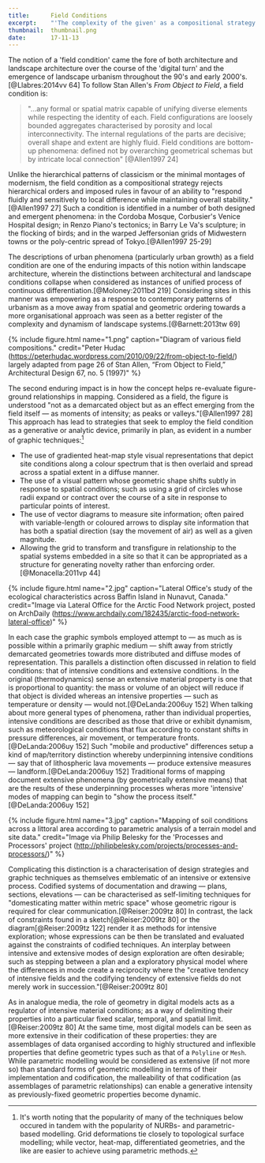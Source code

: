 ```yaml
---
title:      Field Conditions
excerpt:    "'The complexity of the given' as a compositional strategy in mapping and design."
thumbnail:  thumbnail.png
date:       17-11-13
---
```


The notion of a 'field condition' came the fore of both architecture and landscape architecture over the course of the 'digital turn' and the emergence of landscape urbanism throughout the 90's and early 2000's.[@Llabres:2014vv 64] To follow Stan Allen's *From Object to Field*, a field condition is:

> "...any formal or spatial matrix capable of unifying diverse elements while respecting the identity of each. Field configurations are loosely bounded aggregates characterised by porosity and local interconnectivity. The internal regulations of the parts are decisive; overall shape and extent are highly fluid. Field conditions are bottom-up phenomena: defined not by overarching geometrical schemas but by intricate local connection" [@Allen1997 24]

Unlike the hierarchical patterns of classicism or the minimal montages of modernism, the field condition as a compositional strategy rejects hierarchical orders and imposed rules in favour of an ability to "respond fluidly and sensitively to local difference while maintaining overall stability."[@Allen1997 27] Such a condition is identified in a number of both designed and emergent phenomena: in the Cordoba Mosque, Corbusier's Venice Hospital design; in Renzo Piano's tectonics; in Barry Le Va's sculpture; in the flocking of birds; and in the warped Jeffersonian grids of Midwestern towns or the poly-centric spread of Tokyo.[@Allen1997 25-29]

The descriptions of urban phenomena (particularly urban growth) as a field condition are one of the enduring impacts of this notion within landscape architecture, wherein the distinctions between architectural and landscape conditions collapse when considered as instances of unified process of continuous differentiation.[@Moloney:2011bd 219] Considering sites in this manner was empowering as a response to contemporary patterns of urbanism as a move away from spatial and geometric ordering towards a more organisational approach was seen as a better register of the complexity and dynamism of landscape systems.[@Barnett:2013tw 69]

{% include figure.html name="1.png" caption="Diagram of various field compositions." credit="Peter Hudac (https://peterhudac.wordpress.com/2010/09/22/from-object-to-field/) largely adapted from page 26 of Stan Allen, “From Object to Field,” Architectural Design 67, no. 5 (1997)" %}

The second enduring impact is in how the concept helps re-evaluate figure-ground relationships in mapping. Considered as a field, the figure is understood "not as a demarcated object but as an effect emerging from the field itself — as moments of intensity; as peaks or valleys."[@Allen1997 28] This approach has lead to strategies that seek to employ the field condition as a generative or analytic device, primarily in plan, as evident in a number of graphic techniques:[^ghn]

[^ghn]: It's worth noting that the popularity of many of the techniques below occured in tandem with the popularity of NURBs- and parametric- based modelling. Grid deformations tie closely to topological surface modelling; while vector, heat-map, differentiated geometries, and the like are easier to achieve using parametric methods.

- The use of gradiented heat-map style visual representations that depict site conditions along a colour spectrum that is then overlaid and spread across a spatial extent in a diffuse manner.
- The use of a visual pattern whose geometric shape shifts subtly in response to spatial conditions; such as using a grid of circles whose radii expand or contract over the course of a site in response to particular points of interest.
- The use of vector diagrams to measure site information; often paired with variable-length or coloured arrows to display site information that has both a spatial direction (say the movement of air) as well as a given magnitude.
- Allowing the grid to transform and transfigure in relationship to the spatial systems embedded in a site so that it can be appropriated as a structure for generating novelty rather than enforcing order.[@Monacella:2011vp 44]

{% include figure.html name="2.jpg" caption="Lateral Office's study of the ecological characteristics across Baffin Island in Nunavut, Canada." credit="Image via Lateral Office for the Arctic Food Network project, posted on ArchDaily (https://www.archdaily.com/182435/arctic-food-network-lateral-office)" %}

In each case the graphic symbols employed attempt to — as much as is possible within a primarily graphic medium — shift away from strictly demarcated geometries towards more distributed and diffuse modes of representation. This parallels a distinction often discussed in relation to field conditions: that of intensive conditions and extensive conditions. In the original (thermodynamics) sense an extensive material property is one that is proportional to quantity: the mass or volume of an object will reduce if that object is divided whereas an intensive properties — such as temperature or density — would not.[@DeLanda:2006uy 152] When talking about more general types of phenomena, rather than individual properties, intensive conditions are described as those that drive or exhibit dynamism, such as meteorological conditions that flux according to constant shifts in pressure differences, air movement, or temperature fronts.[@DeLanda:2006uy 152] Such "mobile and productive" differences setup a kind of map/territory distinction whereby underpinning intensive conditions — say that of lithospheric lava movements — produce extensive measures — landform.[@DeLanda:2006uy 152] Traditional forms of mapping document extensive phenomena (by geometrically extensive means) that are the results of these underpinning processes wheras more 'intensive' modes of mapping can begin to "show the process itself."[@DeLanda:2006uy 152]

{% include figure.html name="3.jpg" caption="Mapping of soil conditions across a littoral area according to parametric analysis of a terrain model and site data." credit="Image via Philip Belesky for the 'Processes and Processors' project (http://philipbelesky.com/projects/processes-and-processors/)" %}

Complicating this distinction is a characterisation of design strategies and graphic techniques as themselves emblematic of an intensive or extensive process. Codified systems of documentation and drawing — plans, sections, elevations — can be characterised as self-limiting techniques for "domesticating matter within metric space" whose geometric rigour is required for clear communication.[@Reiser:2009tz 80] In contrast, the lack of constraints found in a sketch[@Reiser:2009tz 80] or the diagram[@Reiser:2009tz 122] render it as methods for intensive exploration; whose expressions can be then be translated and evaluated against the constraints of codified techniques. An interplay between intensive and extensive modes of design exploration are often desirable; such as stepping between a plan and a exploratory physical model where the differences in mode create a reciprocity where the "creative tendency of intensive fields and the codifying tendency of extensive fields do not merely work in succession."[@Reiser:2009tz 80]

As in analogue media, the role of geometry in digital models acts as a regulator of intensive material conditions; as a way of delimiting their properties into a particular fixed scalar, temporal, and spatial limit.[@Reiser:2009tz 80] At the same time, most digital models can be seen as more extensive in their codification of these properties: they are assemblages of data organised according to highly structured and inflexible properties that define geometric types such as that of a `Polyline` or `Mesh`. While parametric modelling would be considered as extensive (if not more so) than standard forms of geometric modelling in terms of their implementation and codification, the malleability of that codification (as assemblages of parametric relationships) can enable a generative intensity as previously-fixed geometric properties become dynamic.
